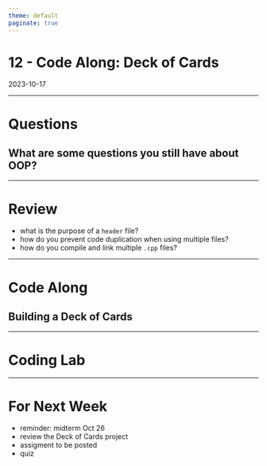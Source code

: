 ```yaml
---
theme: default
paginate: true
---
```


# 12 - Code Along: Deck of Cards
2023-10-17

---

# Questions
## What are some questions you still have about OOP?

---


# Review

- what is the purpose of a `header` file?
- how do you prevent code duplication when using multiple files?
- how do you compile and link multiple `.cpp` files?

---

# Code Along
## Building a Deck of Cards

---

# Coding Lab

---

# For Next Week

- reminder: midterm Oct 26
- review the Deck of Cards project
- assigment to be posted
- quiz
